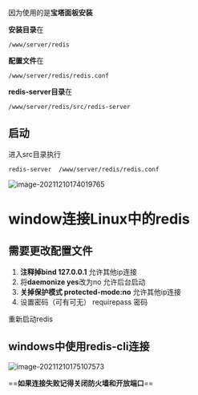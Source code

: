 因为使用的是**宝塔面板安装**

**安装目录**在  

```
/www/server/redis
```

**配置文件**在

```
/www/server/redis/redis.conf
```

**redis-server目录**在

```
/www/server/redis/src/redis-server
```



## 启动

进入src目录执行

```
redis-server  /www/server/redis/redis.conf 
```

![image-20211210174019765](https://cdn.jsdelivr.net/gh/Jason-Wu-1999/blog.img/imgs/image-20211210174019765.png)



# window连接Linux中的redis

## 需要更改配置文件

1. **注释掉bind 127.0.0.1**     允许其他ip连接
2. 将**daemonize  yes**改为no    允许后台启动
3. **关掉保护模式 protected-mode:no** 允许其他ip连接
4. 设置密码（可有可无）   requirepass  密码

重新启动redis





## windows中使用redis-cli连接

![image-20211210175107573](https://cdn.jsdelivr.net/gh/Jason-Wu-1999/blog.img/imgs/image-20211210175107573.png)

==**如果连接失败记得关闭防火墙和开放端口**==

​	